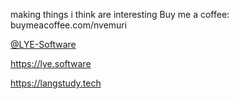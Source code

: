 making things i think are interesting
Buy me a coffee: buymeacoffee.com/nvemuri 

[@LYE-Software](https://github.com/LYE-Software)

https://lye.software

https://langstudy.tech
